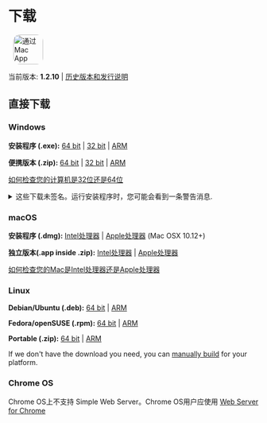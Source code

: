 # 下载

<ms-store-badge productid="9PC6682RJCDD" style="margin-right: 10px;"></ms-store-badge><a href="https://apps.apple.com/us/app/simple-web-server/id1625925255?mt=12&itsct=apps_box_badge&itscg=30200" target="_blank" rel="noopener"><img src="/appstorebadge.svg" alt="通过 Mac App Store 获取" style="border-radius:13px;height: 60px;"></a>

当前版本: **1.2.10** | [历史版本和发行说明](https://github.com/terreng/simple-web-server/releases)

## 直接下载

### Windows

**安装程序 (.exe):** [64 bit](https://github.com/terreng/simple-web-server/releases/download/v1.2.10/Simple-Web-Server-Installer-1.2.10-x64.exe) | [32 bit](https://github.com/terreng/simple-web-server/releases/download/v1.2.10/Simple-Web-Server-Installer-1.2.10-ia32.exe) | [ARM](https://github.com/terreng/simple-web-server/releases/download/v1.2.10/Simple-Web-Server-Installer-1.2.10-arm64.exe)

**便携版本 (.zip):** [64 bit](https://github.com/terreng/simple-web-server/releases/download/v1.2.10/Simple-Web-Server-Windows-1.2.10-win.zip) | [32 bit](https://github.com/terreng/simple-web-server/releases/download/v1.2.10/Simple-Web-Server-Windows-1.2.10-ia32-win.zip) | [ARM](https://github.com/terreng/simple-web-server/releases/download/v1.2.10/Simple-Web-Server-Windows-1.2.10-arm64-win.zip)

[如何检查您的计算机是32位还是64位](https://support.microsoft.com/en-us/windows/32-bit-and-64-bit-windows-frequently-asked-questions-c6ca9541-8dce-4d48-0415-94a3faa2e13d)

<p>
<details>
  <summary>这些下载未签名。运行安装程序时，您可能会看到一条警告消息.</summary>


单击**更多信息**，然后单击**仍然运行**以继续。

<figure>
      <img src='/images/windows_code_sign_warning.jpeg' style='width: 350px'>
      <figcaption>Windows Defender警告消息</figcaption>
  </figure>

</details>
</p>

### macOS

**安装程序 (.dmg):** [Intel处理器](https://github.com/terreng/simple-web-server/releases/download/v1.2.10/Simple-Web-Server-macOS-1.2.10.dmg) | [Apple处理器](https://github.com/terreng/simple-web-server/releases/download/v1.2.10/Simple-Web-Server-macOS-1.2.10-arm64.dmg) (Mac OSX 10.12+)

**独立版本(.app inside .zip):** [Intel处理器](https://github.com/terreng/simple-web-server/releases/download/v1.2.10/Simple-Web-Server-macOS-1.2.10-mac.zip) | [Apple处理器](https://github.com/terreng/simple-web-server/releases/download/v1.2.10/Simple-Web-Server-macOS-1.2.10-arm64-mac.zip)

[如何检查您的Mac是Intel处理器还是Apple处理器](https://support.apple.com/en-us/HT211814)

### Linux

**Debian/Ubuntu (.deb):** [64 bit](https://github.com/terreng/simple-web-server/releases/download/v1.2.10/Simple-Web-Server-Linux-1.2.10-amd64.deb) | [ARM](https://github.com/terreng/simple-web-server/releases/download/v1.2.10/Simple-Web-Server-Linux-1.2.10-arm64.deb)

**Fedora/openSUSE (.rpm):** [64 bit](https://github.com/terreng/simple-web-server/releases/download/v1.2.10/Simple-Web-Server-Linux-1.2.10-x86_64.rpm) | [ARM](https://github.com/terreng/simple-web-server/releases/download/v1.2.10/Simple-Web-Server-Linux-1.2.10-aarch64.rpm)

**Portable (.zip):** [64 bit](https://github.com/terreng/simple-web-server/releases/download/v1.2.10/Simple-Web-Server-Linux-1.2.10.zip) | [ARM](https://github.com/terreng/simple-web-server/releases/download/v1.2.10/Simple-Web-Server-Linux-1.2.10-arm64.zip)

If we don't have the download you need, you can [manually build](/docs/build.md) for your platform.

### Chrome OS

Chrome OS上不支持 Simple Web Server。Chrome OS用户应使用  [Web Server for Chrome](https://chrome.google.com/webstore/detail/web-server-for-chrome/ofhbbkphhbklhfoeikjpcbhemlocgigb)
